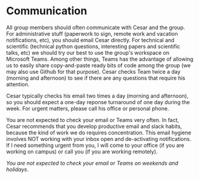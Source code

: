 
# Communication  

All group members should often communicate with Cesar and the group. For
administrative stuff (paperwork to sign, remote work and vacation
notifications, etc), you should email Cesar directly. For technical and
scientific (technical python questions, interesting papers and scientific
talks, etc) we should try our best to use the group's workspace on Microsoft
Teams. Among other things, Teams has the advantage of allowing us to easily
share copy-and-paste ready bits of code among the group (we may also use Github
for that purpose). Cesar checks Team twice a day (morning and afternoon) to see if there are any questions that require his attention.

Cesar typically checks his email two times a day (morning and afternoon), so
you should expect a one-day reponse turnaround of one day during the week. For
urgent matters, please call his office or personal phone. 

You are not expected to check your email or Teams very often. In fact, Cesar recommends that you develop productive email and slack habits, because the kind of work we do requires concentration. This email hygiene involves NOT working with your inbox open and de-activating notifications.  If I need something urgent from you, I will come to your office (if you are working on campus) or call you (if you are working remotely).

*You are not expected to check your email or Teams on weekends and holidays*.
